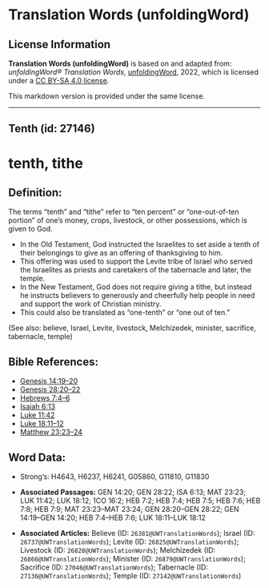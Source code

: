 # Translation Words (unfoldingWord)

## License Information

**Translation Words (unfoldingWord)** is based on and adapted from: _unfoldingWord® Translation Words_, [unfoldingWord](https://unfoldingword.org/utw), 2022, which is licensed under a [CC BY-SA 4.0 license](https://creativecommons.org/licenses/by-sa/4.0/legalcode.en).

This markdown version is provided under the same license.



--------------------------------

## Tenth (id: 27146)

tenth, tithe
============

Definition:
-----------

The terms “tenth” and “tithe” refer to “ten percent” or “one\-out\-of\-ten portion” of one’s money, crops, livestock, or other possessions, which is given to God.

* In the Old Testament, God instructed the Israelites to set aside a tenth of their belongings to give as an offering of thanksgiving to him.
* This offering was used to support the Levite tribe of Israel who served the Israelites as priests and caretakers of the tabernacle and later, the temple.
* In the New Testament, God does not require giving a tithe, but instead he instructs believers to generously and cheerfully help people in need and support the work of Christian ministry.
* This could also be translated as “one\-tenth” or “one out of ten.”

(See also: believe, Israel, Levite, livestock, Melchizedek, minister, sacrifice, tabernacle, temple)

Bible References:
-----------------

* [Genesis 14:19–20](https://ref.ly/Gen14:19-Gen14:20)
* [Genesis 28:20–22](https://ref.ly/Gen28:20-Gen28:22)
* [Hebrews 7:4–6](https://ref.ly/Heb7:4-Heb7:6)
* [Isaiah 6:13](https://ref.ly/Isa6:13)
* [Luke 11:42](https://ref.ly/Luke11:42)
* [Luke 18:11–12](https://ref.ly/Luke18:11-Luke18:12)
* [Matthew 23:23–24](https://ref.ly/Matt23:23-Matt23:24)

Word Data:
----------

* Strong’s: H4643, H6237, H6241, G05860, G11810, G11830

* **Associated Passages:** GEN 14:20; GEN 28:22; ISA 6:13; MAT 23:23; LUK 11:42; LUK 18:12; 1CO 16:2; HEB 7:2; HEB 7:4; HEB 7:5; HEB 7:6; HEB 7:8; HEB 7:9; MAT 23:23–MAT 23:24; GEN 28:20–GEN 28:22; GEN 14:19–GEN 14:20; HEB 7:4–HEB 7:6; LUK 18:11–LUK 18:12
* **Associated Articles:** Believe (ID: `26381@UWTranslationWords`); Israel (ID: `26737@UWTranslationWords`); Levite (ID: `26825@UWTranslationWords`); Livestock (ID: `26828@UWTranslationWords`); Melchizedek (ID: `26866@UWTranslationWords`); Minister (ID: `26879@UWTranslationWords`); Sacrifice (ID: `27046@UWTranslationWords`); Tabernacle (ID: `27136@UWTranslationWords`); Temple (ID: `27142@UWTranslationWords`)

